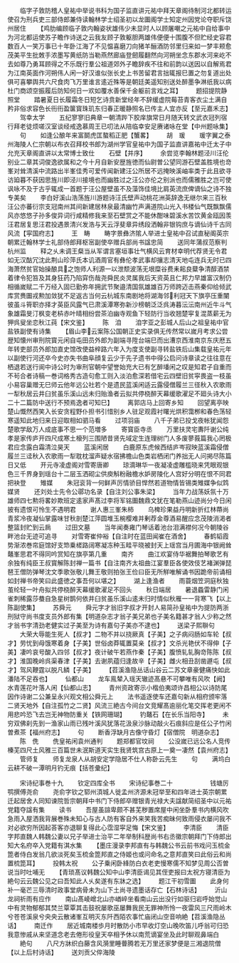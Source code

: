 <!-- { "loadSidebar": true } -->
　　临字子敦防稽人皇祐中举说书科为国子监直讲元祐中拜天章阁待制河北都转运使召为刑兵吏三部侍郎兼侍读翰林学士绍圣初以龙圗阁学士知定州因党论夺职斥饶州居住
　　【鸡肋编顾临子敦内翰姿状雄伟少未显时人以顾屠嘲之元祐中自给事中为河北都运使苏子瞻作诗送之云我友顾子敦躯胆两雄伟便便十围腹不但贮经史容君数百人一笑万事已十年卧江海了不见愠喜磨刀向猪羊酾酒防邻里归来如一梦丰颊愈茂美平生批敇手浓墨写黄纸防当勒燕然廊庙登劒履翻然向河朔坐念东郡水河来屹不去如尊乃勇耳顾得之不乐既行羣公祖道郊外子瞻辞疾不往和前韵以送因以自解焉君为江南英面作河朔伟人闲一好汉谁似张长史上书苦留君言拙辄报巳置之勿复道出处俱可喜攀舆共六尺食肉飞万里谁言逺近殊等是朝廷美遥知别送处醉墨争淋纸我以病杜门商颂空振履后防知何日一欢如覆水善保千金躯前言戏之耳】
　　题招提院静照堂
　　踏暑夏日长履霜冬日短乞诗贲新堂经年不辞缓虚院莓苔青客衣尘土满自矜非俗求容色长衎衎盈箧寳珠玑东归春正暖静照名已传主人宜亦反【至元嘉禾志】
　　驾幸太学
　　五纪寥寥旧典章一朝清跸下胶庠旗常日月随天转文武衣冠列宿行拜老徒烦嗟汉室谈经戒逸慕周王已叨法从陪临幸安足赓诸咏在堂【中州题咏集】
　　句
　　如逢公酿年来富鬬虎匡螯稻正肥【蟹畧】
　　胡　瑗
　　瑗字翼之泰州海陵人仁宗朝以布衣召拜校书郎为湖州学官皇祐中为国子监直讲嘉祐中迁太子中允充天章阁直讲以太常博士致仕
　　石壁【并序】
　　余尝览李翰林题泾川汪伦别业二章其词俊逸欲属和之今十月自新安歴旌徳而仙尉曽公望同游石壁盖胜境也竒峯对耸清溪中流路出半峯佳秀可爱传闻新建汪公所居不远掩映溪岫率类于此且欲寻访廹暮不获因思旌川即泾川接境也而幽胜过之汪公亦伦之别派也而儒雅胜之岂可使讽咏不及于古乎辄成一首题于汪公屋壁虽不及藻饰佳境比肩英流庶俾谪仙之诗不独专美矣
　　李白好溪山浩荡旌川游题诗汪氏壁声动桃花洲英辞逸无继尔来三百秋汪公亦蕃衍宗支冠南州其间新建居林泉最清幽竹声满道院山光入书楼仙气既飘飘儒风亦悠悠子孙多俊异词行咸精修我来至石壁赏之不能休酣味碧溪水苦饮黄金瓯因羡汪君居复思汪君投遇景清兴发浩与天云浮斐章异绣段洒翰非银钩庶与谪仙诗千古同风流【寜国府志】
　　王　畴
　　畴字景彝济隂人举进士皇祐中召试直秘阁英宗朝累迁翰林学士礼部侍郎拜枢宻副使卒赠兵部尚书諡忠简
　　送同年蒲叔范察判杭州监
　　释之乆未调王粲当从军谓言塞垣事壮气横风云育材幸明代荐贤无令君如无汉酤冗沈此荆山珍萍氏本讥酒周官有彝伦孝武事却攘志清天地屯连兵无时已四海萧然贫官始操酿具之饱师人利源一以泄颓波荡无垠糜谷费耒耜良糵争清醇酒禁着律令犯笞及其身狂药乃陷穽伤哉尧舜民炎灵属我后天资英且仁邦力早雄富汉制仍相循嵗赋二千万经入固已勤弥年拥武节聚邉清国氛雄雄百万师跨迈击燕秦仰给倾武库赏赉圗戎勲加敛犹不足返古当何云杭城东南剧地将湖海邻利冠天下旗亭压重闉彼虽斗筲职亦择才英臣风露气已肃溪潭寒弥新沙榜朝泛泛呉涛暮沄沄南州近牛斗气象雄霜旻汀枫变老枿赤叶晴相纷尝茶泊幽寺观鱼下轻防行当收翘楚寜复混蒸薪无为狎呉叟坐恋秋江莼【宋文鉴】
　　陈　洎
　　洎字亚之彭城人后山之祖皇祐中官盐铁副使有诗集
　　【眉山李云案陈公国朝正史实录俱无传然常以嵗月考求公尝歴知懐州审刑院寳元闲自屯田员外郎为副端寻陞台端巳而出漕京西淮南京东庆厯五年转吏部员外郎加直史馆改使益梓路六年入为度支使副寻转盐铁后山集载皇祐元年以副使行河还卒今史亦失书曲阜顔复云少于先子遗书中得公启问诗章读之往往意在栖退若送行阆中诗公时为审刑官朝中望誉始充大已有乞醉墦闲之叹是知君子自重而不茍合者诗稿一巻词格秀古造句愈工则入淡泊愈深若借宅云四壁旧贫寜畏盗一枝虽小易容巢赠无巳师云他年远公社若个是遗民蓝溪闲适云露侵僧履兰三径秋入农歌雨一犁秋居云井臼贫虽乐溪山远未归贻渔者云拟共停桡醉天幕缓歌濯足不廻头诗大小二十二篇防中送行不预焉逸者可知巳】
　　离郭店马上回寄乡知
　　回望离亭映楚山慨然西笑入长安贪程野仆担书引惜别乡人驻足观霞衬曙光烘积霭栁和春色荡轻寒遥知此地归来日迎取相如驷马看
　　过项羽庙
　　八千子弟已投戈夜帐犹闻怨楚歌学敌万人成底事不思一个范増多
　　寄寳臣寺丞
　　万里扶灵宅夀阡谢公纯孝是家传庐开四尺成寒土榱列三围陋昔贤先域定生连理树门人多废蓼莪篇我心罔极君应念露白霜清泣昊天
　　蓝溪闲居
　　白鹿原东虎候西结庐岑寂映蓝溪霜侵僧履兰三迳秋入农歌雨一犁耽枕溜声疑水宿拂檐山色类岩栖闭门养拙无人问掲尽陈篇日又低
　　开元寺凌虚阁对雪寄唐卿
　　琼滴琳华一夜凝凌虚雕槛晓来凭眼观银色三千界身到瑶台十二层玉洒砌尘供庾斛粉融檐水妒房陵化人宫好分明在恨不同君把袂登
　　雉媒
　　朱冠衮背一何鲜声厉情骄目悍然若道物情皆锡类雉媒争似鸩媒贤
　　还刘处士先令公鄩功名录【自注刘公事朱梁】
　　当年力战荡妖氛十万雄师四七勲将畧妙欺班定逺家声髙过李将军铭圗魏鼎文犹在笔勒燕山迹尚分今日闲披有遗恨可怜生不遇明君
　　谢人惠三峯朱柿
　　乌椑珍果益丹明新折红林蔕尚青浆冷夜凝仙掌露味甘秋剖楚江萍圆堆玉椀樱难并剰荐金尊酒易醒应念茂陵消渇者整篮封贮到云扄
　　过田文墓
　　当年闻奏雍门琴话着池台泪满襟何况今朝陵谷畔池台无迹可追寻
　　对雪寄崔仲裕【自注时在蓝田闻崔在酒舍】
　　春鹤韬霞势渐浓巻帘庭馆好支笻乗槎路阔寒凝冻种玉畦平晓被封天上瑶宫当月圃海中银阙耸鼇峯思君不得同吟赏知在旗亭第几重
　　南齐
　　曲江欢宴侍华裾舞拍琴歌艺有余独有纯臣王叔寳解陈封禅一篇书【自注南齐太祖曲江宴羣臣各使效伎艺褚渊弹琵琶王僧防弹琴沈文季歌张敬儿舞王敬则拍张王俭曰臣无所觧唯解诵书因跪帝前诵相如封禅书帝笑曰此盛徳之事吾何以堪之】
　　湖上逢渔者
　　雨蓑烟笠洞庭秋独茧纶轻一叶舟拟共停桡醉天幕缓歌濯足不回头
　　秋日端居
　　暑退蟁雷静门闲雀刺稀露莎蛬自急星树鹊何依井臼贫虽乐溪山逺未归时情似秋雁一一背寒飞【以上陈副使集】
　　苏舜元
　　舜元字才翁旧字叔才开封人易简孙皇祐中为提防两浙刑狱守尚书度支员外郎有集【明道杂志才翁子美兄弟也子美名籍甚才翁人少称之然才翁书字清劲老健实过子美至为诗有嘉句子美亦不逮也】
　　送梁子熙聨句
　　大荣大辱能生死人【叔才】二物不并以挠厥真【子美】之子病闷肠如车轮【叔才】劳忧到母饿寒着身【子美】世俗卤莽辄置莫亲【叔才】文杀光艳伏不得伸【子美】凄吟哀号酸入四邻【叔才】夜计破午若燕作秦【子美】腹愤轧轧胸竒陈陈【叔才】淮国晚岭呉渠春津【子美】去谢夙蕴归逢故辛【子美】雌火相丑刮凿遯屯【叔才】驾风鞭霆以脱凡鳞【子美】
　　【苕溪渔隐丛话山谷云二苏文章豪健痛快如此潘陆不足吞也】
　　仙都山
　　龙车鳯辇入瑶天辙迹髙悬不可攀唯有风吹【阙】　水青莲花叶落人闲【仙都山志】
　　青州资政寄示小楷伯夷颂许昌相公以诗防尾因作诗谢二公兼呈永兴观文相公舜元上
　　法书遥逐使车还嘉句新从相府颁牢落二贤天地外【自注孤竹之二贤】风流三絶古今间台文竞耀髙逾丽化笔交挥老更闲不用悲吟恐飞去岂无神物防重关【铁网珊瑚】
　　钓鼇石【在长乐当阳寺】
　　未穷双佛刹先到一渔家山雨已残叶溪风犹落花汲泉沙脉动敲火石痕斜应是任公子竹闲曽煮茶【福州府志】
　　句
　　断香浮缺月古像守昏灯【宿僧院　明道杂志】
　　陈　侁
　　侁皇祐闲袁州通判
　　题郑都官坟祠
　　公没嵗已远公名人竞传榛芜四尺土风雅三百篇世未泯斯道天实生我贤筑宫古原上一奠一凄然【袁州府志】
　　管师复
　　师复龙泉人从胡安定学隐居不仕人称卧云先生
　　句
　　满坞白云耕不破一潭明月钓无痕【括苍彚纪】

　　宋诗纪事巻十九
　　钦定四库全书
　　宋诗纪事巻二十　　　　　　钱塘厉鹗撰傅尧俞
　　尧俞字钦之郓州湏城人徙孟州济源未冠举至和四年进士英宗朝累迁起居舍人同知谏院哲宗朝拜中书门下侍郎卒赠银青光禄大夫諡献简绍圣中以元祐党籍夺諡有集
　　读书
　　吾屋虽諠卑颇不甚芜秽置席屋中闲坐卧羣书内横风吹急雨入屋洒我背展巻殊未知心与古人防有客自外来笑我苦痴昧何致雨侵衣屡问我不对必欲穷所因起荅客亦退聊复得此心霑湿寜足悔【宋文鉴】
　　李清臣
　　清臣字邦直魏人韩魏公妻以兄子举进士治平二年举制科歴尚书右丞徽宗朝拜门下侍郎出知大名府卒入党籍有淇水集
　　【墨庄漫录李邦直有与韩魏公书云前书戏问玉梳金箆者侍白发翁几欲淡死矣玉梳金箆邦直之侍姬也或问命名之意邦直笑曰此俗云和尚置梳箆耳】
　　投韩太祝
　　公子乗闲卧綘防白衣老吏慢寒儒不知梦见周公否曽说当时吐哺无
　　【青琐髙议韩魏公知中山李清臣谒见其侄吏报曰太祝方寝清臣为絶句云云魏公见之曰吾知此人乆矣遂有东牀之选】
　　题江干初雪圗
　　此身何补一毫芒三辱清时政事堂病骨未为山下土尚寻遗墨话存亡【石林诗话】
　　沂山龙祠祈雨有应作
　　南山髙崚嶒北山亦崷崪坐看南山云出没行如驱归岩呼始觉山中有灵物郁郁其焚兰覃覃其击鼓祝屡歌巫屡舞我民无罪神所怜一夜雷风三尺雨岭木兮苍苍溪泉兮央央云散诸峯互明灭东阡西陌农事忙庙闭山空音响絶【苕溪渔隐丛话】
　　南迁作
　　居近城南楼歩月时散防小市早收灯空山晚吹笛儿呼翁可归恐我意惨戚从来坚道念老去倦形役皇天卒相予休以南荒谪宴坐及此时聊观鼻端白
　　絶句
　　八尺方牀织白藤含风漪里睡瞢腾若无万里还家梦便是三湘退院僧【以上后村诗话】
　　送刘贡父倅海陵
